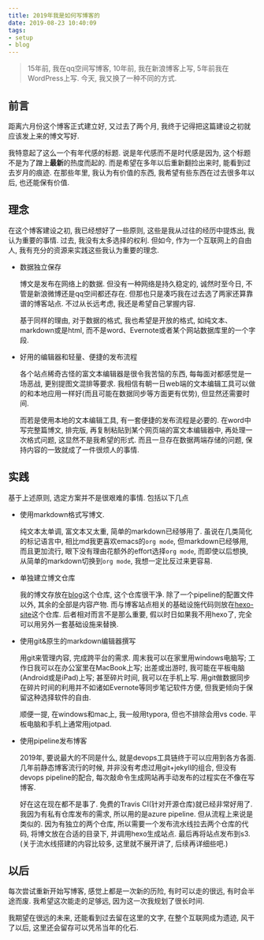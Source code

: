 ```yaml
---
title: 2019年我是如何写博客的
date: 2019-08-23 10:40:09
tags:
- setup
- blog
---
```




> 15年前, 我在qq空间写博客, 10年前, 我在新浪博客上写, 5年前我在WordPress上写. 今天, 我又换了一种不同的方式.

## 前言

距离六月份这个博客正式建立好, 又过去了两个月, 我终于记得把这篇建设之初就应该发上来的博文写好.

我特意起了这么一个有年代感的标题. 说是年代感而不是时代感是因为, 这个标题不是为了蹭上**最新**的热度而起的. 而是希望在多年以后重新翻捡出来时, 能看到过去岁月的痕迹. 在那些年里, 我认为有价值的东西, 我希望有些东西在过去很多年以后, 也还能保有价值.

## 理念

在这个博客建设之初, 我已经想好了一些原则, 这些是我从过往的经历中提炼出, 我认为重要的事情. 过去, 我没有太多选择的权利. 但如今, 作为一个互联网上的自由人, 我有充分的资源来实践这些我认为重要的理念.

* 数据独立保存

  博文是发布在网络上的数据. 但没有一种网络是持久稳定的, 诚然时至今日, 不管是新浪微博还是qq空间都还存在. 但那也只是凑巧我在过去选了两家还算靠谱的博客站点. 不过从长远考虑, 我还是希望自己掌握内容.

  基于同样的理由, 对于数据的格式, 我也希望是开放的格式, 如纯文本、markdown或是html, 而不是word、Evernote或者某个网站数据库里的一个字段.

* 好用的编辑器和轻量、便捷的发布流程

  各个站点稀奇古怪的富文本编辑器是很令我苦恼的东西, 每每面对都感觉是一场恶战, 更别提图文混排等要求. 我相信有朝一日web端的文本编辑工具可以做的和本地应用一样好(而且可能在数据同步等方面更有优势), 但显然还需要时间.

  而若是使用本地的文本编辑工具, 有一套便捷的发布流程是必要的. 在word中写完整篇博文, 排完版, 再复制粘贴到某个网页端的富文本编辑器中, 再处理一次格式问题, 这显然不是我希望的形式. 而且一旦存在数据两端存储的问题, 保持内容的一致就成了一件很烦人的事情.

## 实践

基于上述原则, 选定方案并不是很艰难的事情. 包括以下几点

* 使用markdown格式写博文.

  纯文本太单调, 富文本又太重, 简单的markdown已经够用了. 虽说在几类简化的标记语言中, 相比md我更喜欢emacs的`org mode`, 但markdown已经够用, 而且更加流行, 眼下没有理由花额外的effort选择`org mode`, 而即使以后想换, 从简单的markdown切换到`org mode`, 我想一定比反过来更容易.

* 单独建立博文仓库

  我的博文存放在[blog](https://github.com/xdsoar/blog)这个仓库, 这个仓库很干净. 除了一个pipeline的配置文件以外, 其余的全部是内容产物. 而与博客站点相关的基础设施代码则放在[hexo-site](https://github.com/xdsoar/hexo-site)这个仓库. 后者相对而言不是那么重要, 假以时日如果我不用hexo了, 完全可以用另外一套基础设施来替换.

* 使用git&原生的markdown编辑器撰写

  用git来管理内容, 完成跨平台的需求. 周末我可以在家里用windows电脑写; 工作日我可以在办公室里在MacBook上写; 出差或出游时, 我可能在平板电脑(Android或是iPad)上写; 甚至碎片时间, 我可以在手机上写. 用git做数据同步在碎片时间的利用并不如诸如Evernote等同步笔记软件方便, 但我更倾向于保留这种选择软件的自由.

  顺便一提, 在windows和mac上, 我一般用typora, 但也不排除会用vs code. 平板电脑和手机上通常用jotpad.

* 使用pipeline发布博客

  2019年, 要说最大的不同是什么, 就是devops工具链终于可以应用到各方各面. 几年前静态博客流行的时候, 并非没有考虑过用git+jekyll的组合, 但没有devops pipeline的配合, 每次敲命令生成网站再手动发布的过程实在不像在写博客.

  好在这在现在都不是事了. 免费的Travis CI(针对开源仓库)就已经非常好用了. 我因为有私有仓库发布的需求, 所以用的是azure pipeline. 但从流程上来说是类似的. 因为有独立的两个仓库, 所以需要一个发布流水线拉去两个仓库的代码, 将博文放在合适的目录下, 并调用hexo生成站点. 最后再将站点发布到s3. (关于流水线搭建的内容比较多, 这里就不展开讲了, 后续再详细些吧.)

## 以后

每次尝试重新开始写博客, 感觉上都是一次新的历险, 有时可以走的很远, 有时会半途而废. 我希望这次能走的足够远, 因为这一次我规划了很长时间.

我期望在很远的未来, 还能看到过去留在这里的文字, 在整个互联网成为遗迹, 风干了以后, 这里还会留存可以凭吊当年的化石.

